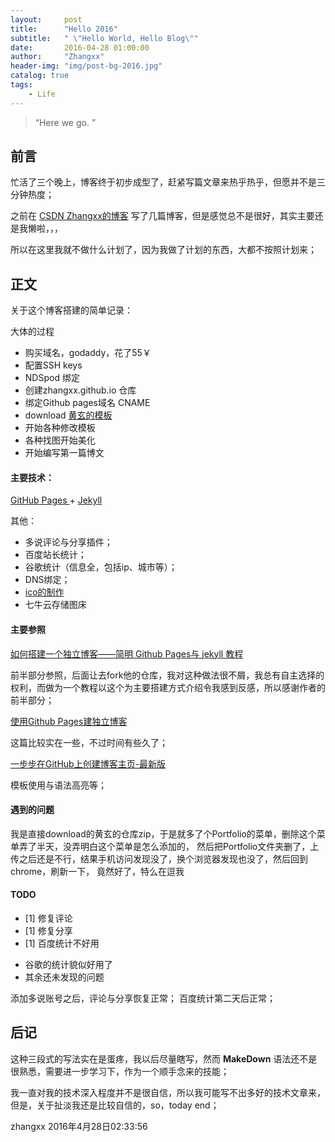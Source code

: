 ```yaml
---
layout:     post
title:      "Hello 2016"
subtitle:   " \"Hello World, Hello Blog\""
date:       2016-04-28 01:00:00
author:     "Zhangxx"
header-img: "img/post-bg-2016.jpg"
catalog: true
tags:
    - Life
---
```


> “Here we go. ”


## 前言

忙活了三个晚上，博客终于初步成型了，赶紧写篇文章来热乎热乎，但愿并不是三分钟热度；

之前在 [CSDN Zhangxx的博客](http://blog.csdn.net/zxx886688) 写了几篇博客，但是感觉总不是很好，其实主要还是我懒啦，，，

所以在这里我就不做什么计划了，因为我做了计划的东西，大都不按照计划来；

## 正文

关于这个博客搭建的简单记录：

大体的过程

* 购买域名，godaddy，花了55￥
* 配置SSH keys
* NDSpod 绑定
* 创建zhangxx.github.io 仓库
* 绑定Github pages域名 CNAME
* download [黄玄的模板](https://github.com/Huxpro/huxpro.github.io)
* 开始各种修改模板
* 各种找图开始美化
* 开始编写第一篇博文


#### 主要技术：
[ GitHub Pages ](https://pages.github.com/) + [ Jekyll ](http://jekyllrb.com/)

其他：

* 多说评论与分享插件；
* 百度站长统计；
* 谷歌统计（信息全，包括ip、城市等）；
* DNS绑定；
* [ico的制作](http://www.faviconer.com/)
* 七牛云存储图床

#### 主要参照
[如何搭建一个独立博客——简明 Github Pages与 jekyll 教程](http://cnfeat.com/blog/2014/05/10/how-to-build-a-blog/)  

前半部分参照，后面让去fork他的仓库，我对这种做法很不屑，我总有自主选择的权利，而做为一个教程以这个为主要搭建方式介绍令我感到反感，所以感谢作者的前半部分；

[使用Github Pages建独立博客](http://beiyuu.com/github-pages/)

这篇比较实在一些，不过时间有些久了；

[一步步在GitHub上创建博客主页-最新版](http://www.pchou.info/web-build/2014/07/04/build-github-blog-page-08.html)

模板使用与语法高亮等；


#### 遇到的问题

我是直接download的黄玄的仓库zip，于是就多了个Portfolio的菜单，删除这个菜单弄了半天，没弄明白这个菜单是怎么添加的，
然后把Portfolio文件夹删了，上传之后还是不行，结果手机访问发现没了，换个浏览器发现也没了，然后回到chrome，刷新一下，
竟然好了，特么在逗我 


#### TODO

- [1] 修复评论
- [1] 修复分享
- [1] 百度统计不好用

* 谷歌的统计貌似好用了
* 其余还未发现的问题

添加多说账号之后，评论与分享恢复正常；
百度统计第二天后正常；

## 后记

这种三段式的写法实在是蛋疼，我以后尽量瞎写，然而 **MakeDown** 语法还不是很熟悉，需要进一步学习下，作为一个顺手念来的技能；

我一直对我的技术深入程度并不是很自信，所以我可能写不出多好的技术文章来，但是，关于扯淡我还是比较自信的，so，today end；

zhangxx 2016年4月28日02:33:56
